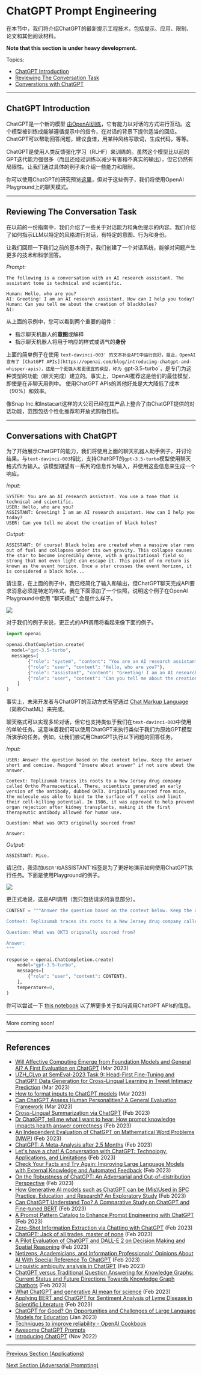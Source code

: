 # ChatGPT Prompt Engineering

在本节中，我们将介绍ChatGPT的最新提示工程技术，包括提示、应用、限制、论文和其他阅读材料。

**Note that this section is under heavy development.**

Topics:
- [ChatGPT Introduction](#chatgpt-introduction)
- [Reviewing The Conversation Task](#reviewing-the-conversation-task)
- [Converstions with ChatGPT](#conversations-with-chatgpt)

---
## ChatGPT Introduction

ChatGPT是一个新的模型 [由OpenAI训练](https://openai.com/blog/chatgpt)，它有能力以对话的方式进行互动。这个模型被训练成能够遵循提示中的指令，在对话的背景下提供适当的回应。ChatGPT可以帮助回答问题，建议食谱，用某种风格写歌词，生成代码，等等。

ChatGPT是使用人类反馈强化学习（RLHF）来训练的。虽然这个模型比以前的GPT迭代能力强很多（而且还经过训练以减少有害和不真实的输出），但它仍然有局限性。让我们通过具体的例子来介绍一些能力和限制。

你可以使用ChatGPT的研究预览[这里](chat.openai.com)，但对于这些例子，我们将使用OpenAI Playground上的聊天模式。

---
## Reviewing The Conversation Task

在以前的一份指南中，我们介绍了一些关于对话能力和角色提示的内容。我们介绍了如何指示LLM以特定的风格进行对话，有特定的意图、行为和身份。

让我们回顾一下我们之前的基本例子，我们创建了一个对话系统，能够对问题产生更多的技术和科学回答。

*Prompt:*
```
The following is a conversation with an AI research assistant. The assistant tone is technical and scientific.

Human: Hello, who are you?
AI: Greeting! I am an AI research assistant. How can I help you today?
Human: Can you tell me about the creation of blackholes?
AI:
```

从上面的示例中，您可以看到两个重要的组件：
- 指示聊天机器人的**意图**或解释
- 指示聊天机器人将用于响应的样式或语气的**身份**

上面的简单例子在使用 `text-davinci-003' 的文本补全API中运行良好。最近，OpenAI 宣布了 [ChatGPT APIs](https://openai.com/blog/introducing-chatgpt-and-whisper-apis)，这是一个更强大和更便宜的模型，称为 `gpt-3.5-turbo`，是专门为这种类型的功能（聊天完成）建立的。事实上，OpenAI推荐这是他们的最佳模型，即使是在非聊天用例中。 使用ChatGPT APIs的其他好处是大大降低了成本（90%）和效率。

像Snap Inc.和Instacart这样的大公司已经在其产品上整合了由ChatGPT提供的对话功能，范围包括个性化推荐和开放式购物目标。

---
## Conversations with ChatGPT

为了开始展示ChatGPT的能力，我们将使用上面的聊天机器人助手例子，并讨论结果。与`text-davinci-003`相比，支持ChatGPT的`gpt-3.5-turbo`模型使用聊天格式作为输入。该模型期望有一系列的信息作为输入，并使用这些信息来生成一个响应。

*Input:*
```
SYSTEM: You are an AI research assistant. You use a tone that is technical and scientific.
USER: Hello, who are you?
ASSISTANT: Greeting! I am an AI research assistant. How can I help you today?
USER: Can you tell me about the creation of black holes?
```

*Output:*
```
ASSISTANT: Of course! Black holes are created when a massive star runs out of fuel and collapses under its own gravity. This collapse causes the star to become incredibly dense, with a gravitational field so strong that not even light can escape it. This point of no return is known as the event horizon. Once a star crosses the event horizon, it is considered a black hole...
```

请注意，在上面的例子中，我已经简化了输入和输出，但ChatGPT聊天完成API要求消息必须是特定的格式。我在下面添加了一个快照，说明这个例子在OpenAI Playground中使用 "聊天模式" 会是什么样子。

![](../img/chatgpt-1.png)

对于我们的例子来说，更正式的API调用将看起来像下面的例子。

```python
import openai

openai.ChatCompletion.create(
  model="gpt-3.5-turbo",
  messages=[
        {"role": "system", "content": "You are an AI research assistant. You use a tone that is technical and scientific."},
        {"role": "user", "content": "Hello, who are you?"},
        {"role": "assistant", "content": "Greeting! I am an AI research assistant. How can I help you today?"},
        {"role": "user", "content": "Can you tell me about the creation of black holes?"}
    ]
)
```
事实上，未来开发者与ChatGPT的互动方式有望通过 [Chat Markup Language](https://github.com/openai/openai-python/blob/main/chatml.md)（简称ChatML）来完成。

聊天格式可以实现多轮对话，但它也支持类似于我们在`text-davinci-003`中使用的单轮任务。这意味着我们可以使用ChatGPT来执行类似于我们为原始GPT模型所演示的任务。例如，让我们尝试用ChatGPT执行以下问题的回答任务。

*Input:*
```
USER: Answer the question based on the context below. Keep the answer short and concise. Respond "Unsure about answer" if not sure about the answer.

Context: Teplizumab traces its roots to a New Jersey drug company called Ortho Pharmaceutical. There, scientists generated an early version of the antibody, dubbed OKT3. Originally sourced from mice, the molecule was able to bind to the surface of T cells and limit their cell-killing potential. In 1986, it was approved to help prevent organ rejection after kidney transplants, making it the first therapeutic antibody allowed for human use.

Question: What was OKT3 originally sourced from?

Answer:
```

*Output:*
```
ASSISTANT: Mice.
```

请记住，我添加`USER'和`ASSISTANT'标签是为了更好地演示如何使用ChatGPT执行任务。下面是使用Playground的例子。

![](../img/chatgpt-classic.png)

更正式地说，这是API调用（我只包括请求的消息部分）。

```python
CONTENT = """Answer the question based on the context below. Keep the answer short and concise. Respond \"Unsure about answer\" if not sure about the answer.

Context: Teplizumab traces its roots to a New Jersey drug company called Ortho Pharmaceutical. There, scientists generated an early version of the antibody, dubbed OKT3. Originally sourced from mice, the molecule was able to bind to the surface of T cells and limit their cell-killing potential. In 1986, it was approved to help prevent organ rejection after kidney transplants, making it the first therapeutic antibody allowed for human use.

Question: What was OKT3 originally sourced from?

Answer:
"""

response = openai.ChatCompletion.create(
    model="gpt-3.5-turbo",
    messages=[
        {"role": "user", "content": CONTENT},
    ],
    temperature=0,
)
```

你可以尝试一下 [this notebook](../notebooks/pe-chatgpt-intro.ipynb) 以了解更多关于如何调用ChatGPT APIs的信息。

---

More coming soon!

---
## References

- [Will Affective Computing Emerge from Foundation Models and General AI? A First Evaluation on ChatGPT](https://arxiv.org/abs/2303.03186) (Mar 2023)
- [UZH_CLyp at SemEval-2023 Task 9: Head-First Fine-Tuning and ChatGPT Data Generation for Cross-Lingual Learning in Tweet Intimacy Prediction](https://arxiv.org/abs/2303.01194) (Mar 2023)
- [How to format inputs to ChatGPT models](https://github.com/openai/openai-cookbook/blob/main/examples/How_to_format_inputs_to_ChatGPT_models.ipynb) (Mar 2023)
- [Can ChatGPT Assess Human Personalities? A General Evaluation Framework](https://arxiv.org/abs/2303.01248) (Mar 2023)
- [Cross-Lingual Summarization via ChatGPT](https://arxiv.org/abs/2302.14229) (Feb 2023)
- [Dr ChatGPT, tell me what I want to hear: How prompt knowledge impacts health answer correctness](https://arxiv.org/abs/2302.13793) (Feb 2023)
- [An Independent Evaluation of ChatGPT on Mathematical Word Problems (MWP)](https://arxiv.org/abs/2302.13814) (Feb 2023)
- [ChatGPT: A Meta-Analysis after 2.5 Months](https://arxiv.org/abs/2302.13795) (Feb 2023)
- [Let's have a chat! A Conversation with ChatGPT: Technology, Applications, and Limitations](https://arxiv.org/abs/2302.13817) (Feb 2023)
- [Check Your Facts and Try Again: Improving Large Language Models with External Knowledge and Automated Feedback](https://arxiv.org/abs/2302.12813) (Feb 2023)
- [On the Robustness of ChatGPT: An Adversarial and Out-of-distribution Perspective](https://arxiv.org/abs/2302.12095) (Feb 2023)
- [How Generative AI models such as ChatGPT can be (Mis)Used in SPC Practice, Education, and Research? An Exploratory Study](https://arxiv.org/abs/2302.10916) (Feb 2023)
- [Can ChatGPT Understand Too? A Comparative Study on ChatGPT and Fine-tuned BERT](https://arxiv.org/abs/2302.10198) (Feb 2023)
- [A Prompt Pattern Catalog to Enhance Prompt Engineering with ChatGPT](https://arxiv.org/abs/2302.11382) (Feb 2023)
- [Zero-Shot Information Extraction via Chatting with ChatGPT](https://arxiv.org/abs/2302.10205) (Feb 2023)
- [ChatGPT: Jack of all trades, master of none](https://arxiv.org/abs/2302.10724) (Feb 2023)
- [A Pilot Evaluation of ChatGPT and DALL-E 2 on Decision Making and Spatial Reasoning](https://arxiv.org/abs/2302.09068) (Feb 2023)
- [Netizens, Academicians, and Information Professionals' Opinions About AI With Special Reference To ChatGPT](https://arxiv.org/abs/2302.07136) (Feb 2023)
- [Linguistic ambiguity analysis in ChatGPT](https://arxiv.org/abs/2302.06426) (Feb 2023)
- [ChatGPT versus Traditional Question Answering for Knowledge Graphs: Current Status and Future Directions Towards Knowledge Graph Chatbots](https://arxiv.org/abs/2302.06466) (Feb 2023)
- [What ChatGPT and generative AI mean for science](https://www.nature.com/articles/d41586-023-00340-6) (Feb 2023)
- [Applying BERT and ChatGPT for Sentiment Analysis of Lyme Disease in Scientific Literature](https://arxiv.org/abs/2302.06474) (Feb 2023)
- [ChatGPT for Good? On Opportunities and Challenges of Large Language Models for Education](https://www.edu.sot.tum.de/fileadmin/w00bed/hctl/_my_direct_uploads/ChatGPT_for_Good_.pdf) (Jan 2023)
- [Techniques to improve reliability - OpenAI Cookbook](https://github.com/openai/openai-cookbook/blob/main/techniques_to_improve_reliability.md)
- [Awesome ChatGPT Prompts](https://github.com/f/awesome-chatgpt-prompts)
- [Introducing ChatGPT](https://openai.com/blog/chatgpt) (Nov 2022)

---
[Previous Section (Applications)](./prompts-applications.md)

[Next Section (Adversarial Prompting)](./prompts-adversarial.md)
